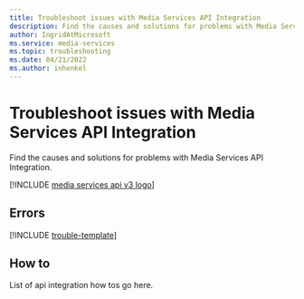 ```yaml
---
title: Troubleshoot issues with Media Services API Integration
description: Find the causes and solutions for problems with Media Services API Integration.
author: IngridAtMicrosoft
ms.service: media-services
ms.topic: troubleshooting
ms.date: 04/21/2022
ms.author: inhenkel
---
```

# Troubleshoot issues with Media Services API Integration

Find the causes and solutions for problems with Media Services API Integration.

[!INCLUDE [media services api v3 logo](./includes/v3-hr.md)]

## Errors

[!INCLUDE [trouble-template](includes/trouble-template.md)]

## How to

List of api integration how tos go here.
